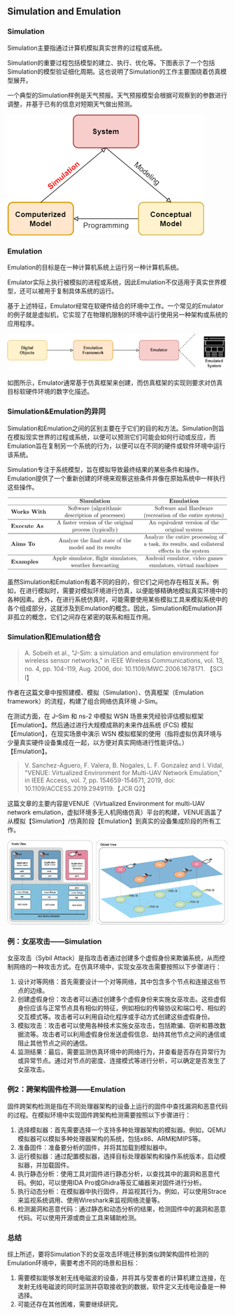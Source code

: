 ## Simulation and Emulation

### Simulation

Simulation主要指通过计算机模拟真实世界的过程或系统。

Simulation的重要过程包括模型的建立、执行、优化等。下图表示了一个包括Simulation的模型验证细化周期。这也说明了Simulation的工作主要围绕着仿真模型展开。

一个典型的Simulation样例是天气预报。天气预报模型会根据可观察到的参数进行调整，并基于已有的信息对短期天气做出预测。

![img](./assets/Simulation.webp)

### Emulation

Emulation的目标是在一种计算机系统上运行另一种计算机系统。

Emulator实际上执行被模拟的进程或系统，因此Emulation不仅适用于真实世界模型，还可以被用于复制具体系统的运行。

基于上述特征，Emulator经常在软硬件结合的环境中工作。一个常见的Emulator的例子就是虚拟机，它实现了在物理机限制的环境中运行使用另一种架构或系统的应用程序。

![img](./assets/Emulation-1.webp)

如图所示，Emulator通常基于仿真框架来创建，而仿真框架的实现则要求对仿真目标软硬件环境的数字化描述。

### Simulation&Emulation的异同

Simulation和Emulation之间的区别主要在于它们的目的和方法。Simulation则旨在模拟现实世界的过程或系统，以便可以预测它们可能会如何行动或反应，而Emulation旨在复制另一个系统的行为，以便可以在不同的硬件或软件环境中运行该系统。

Simulation专注于系统模型，旨在模拟导致最终结果的某些条件和操作。Emulation提供了一个重新创建的环境来观察这些条件并像在原始系统中一样执行这些操作。

<img src="./assets/quicklatex.com-b7d099becda96cec3ebc41b050d36a3c_l3.svg" alt="quicklatex.com-b7d099becda96cec3ebc41b050d36a3c_l3" style="zoom:150%;" />

虽然Simulation和Emulation有着不同的目的，但它们之间也存在相互关系。例如，在进行模拟时，需要对模拟环境进行仿真，以便能够精确地模拟真实环境中的各种因素。此外，在进行系统仿真时，可能需要使用某些模拟工具来模拟系统中的各个组成部分，这就涉及到Emulation的概念。因此，Simulation和Emulation并非孤立的概念，它们之间存在紧密的联系和相互作用。

### Simulation和Emulation结合

> A. Sobeih et al., "J-Sim: a simulation and emulation environment for wireless sensor networks," in IEEE Wireless Communications, vol. 13, no. 4, pp. 104-119, Aug. 2006, doi: 10.1109/MWC.2006.1678171. 【SCI I】

作者在这篇文章中按照建模、模拟（Simulation）、仿真框架（Emulation framework）的流程，构建了组合网络仿真环境 J-Sim。

在测试方面，在 J–Sim 和 ns-2 中模拟 WSN 场景来凭经验评估模拟框架【Emulation】。然后通过进行大规模成熟的未来作战系统 (FCS) 模拟【Emulation】，在现实场景中演示 WSN 模拟框架的使用（指将虚拟仿真环境与少量真实硬件设备集成在一起，以方便对真实网络进行性能评估。）【Emulation】。

> V. Sanchez-Aguero, F. Valera, B. Nogales, L. F. Gonzalez and I. Vidal, "VENUE: Virtualized Environment for Multi-UAV Network Emulation," in IEEE Access, vol. 7, pp. 154659-154671, 2019, doi: 10.1109/ACCESS.2019.2949119.【JCR Q2】

这篇文章的主要内容是VENUE（Virtualized Environment for multi-UAV network emulation，虚拟环境多无人机网络仿真）平台的构建，VENUE涵盖了从模拟【Simulation】/仿真阶段【Emulation】到真实的设备集成阶段的所有工作。

![image-20230407222929914](./assets/image-20230407222929914.png)

### 例：女巫攻击——Simulation

女巫攻击（Sybil Attack）是指攻击者通过创建多个虚假身份来欺骗系统，从而控制网络的一种攻击方式。在仿真环境中，实现女巫攻击需要按照以下步骤进行：

1. 设计对等网络：首先需要设计一个对等网络，其中包含多个节点和连接这些节点的边缘。
2. 创建虚假身份：攻击者可以通过创建多个虚假身份来实施女巫攻击。这些虚假身份应该与正常节点具有相似的特征，例如相似的传输协议和端口号、相似的交互模式等。攻击者可以利用自动化程序或手动方式创建这些虚假身份。
3. 模拟攻击：攻击者可以使用各种技术实施女巫攻击，包括欺骗、窃听和篡改数据流等。攻击者可以利用虚假身份发送虚假信息、劫持其他节点之间的通信或阻止其他节点之间的通信。
4. 监测结果：最后，需要监测仿真环境中的网络行为，并查看是否存在异常行为或异常节点。通过对节点的密度、连接模式等进行分析，可以确定是否发生了女巫攻击。

### 例2：跨架构固件检测——Emulation

固件跨架构检测是指在不同处理器架构的设备上运行的固件中查找漏洞和恶意代码的过程。在模拟环境中实现固件跨架构检测需要按照以下步骤进行：

1. 选择模拟器：首先需要选择一个支持多种处理器架构的模拟器。例如，QEMU模拟器可以模拟多种处理器架构的系统，包括x86、ARM和MIPS等。
2. 准备固件：准备要分析的固件，并将其加载到模拟器中。
3. 运行模拟器：通过配置模拟器，选择目标处理器架构和操作系统版本，启动模拟器，并加载固件。
4. 执行静态分析：使用工具对固件进行静态分析，以查找其中的漏洞和恶意代码。例如，可以使用IDA Pro或Ghidra等反汇编器来对固件进行分析。
5. 执行动态分析：在模拟器中执行固件，并监视其行为。例如，可以使用Strace来监视系统调用、使用Wireshark来监视网络流量等。
6. 检测漏洞和恶意代码：通过静态和动态分析的结果，检测固件中的漏洞和恶意代码。可以使用开源或商业工具来辅助检测。

### 总结

综上所述，要将Simulation下的女巫攻击环境迁移到类似跨架构固件检测的Emulation环境中，需要考虑不同的场景和目标：

1. 需要模拟能够发射无线电磁波的设备，并将其与受害者的计算机建立连接，在发射无线电磁波的同时监测并窃取接收到的数据，软件定义无线电设备是一种选择。
2. 可能还存在其他困难，需要继续研究。